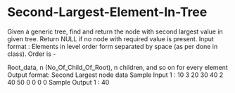# Second-Largest-Element-In-Tree
Given a generic tree, find and return the node with second largest value in given tree. Return NULL if no node with required value is present.
Input format :
Elements in level order form separated by space (as per done in class). Order is - 

Root_data, n (No_Of_Child_Of_Root), n children, and so on for every element 
Output format:
Second Largest node data
Sample Input 1 :
10 3 20 30 40 2 40 50 0 0 0 0 
Sample Output 1 :
40
